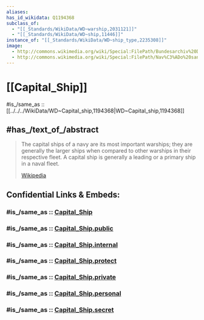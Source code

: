 ```yaml
---
aliases: 
has_id_wikidata: Q1194368
subclass_of:
  - "[[_Standards/WikiData/WD~warship,2031121]]"
  - "[[_Standards/WikiData/WD~ship,11446]]"
instance_of: "[[_Standards/WikiData/WD~ship_type,2235308]]"
image:
  - http://commons.wikimedia.org/wiki/Special:FilePath/Bundesarchiv%20DVM%2010%20Bild-23-61-09%2C%20Linienschiff%20%22SMS%20Helgoland%22.jpg
  - http://commons.wikimedia.org/wiki/Special:FilePath/Nav%C3%ADo%20santa%20ana%20de%20112%20ca%C3%B1ones.jpg
---
```


# [[Capital_Ship]] 

#is_/same_as :: [[../../../WikiData/WD~Capital_ship,1194368|WD~Capital_ship,1194368]] 

## #has_/text_of_/abstract 

> The capital ships of a navy are its most important warships; 
> they are generally the larger ships when compared to other warships in their respective fleet. 
> A capital ship is generally a leading or a primary ship in a naval fleet.
>
> [Wikipedia](https://en.wikipedia.org/wiki/Capital%20ship) 




## Confidential Links & Embeds: 

### #is_/same_as :: [Capital_Ship](/_Standards/Society/Military/Navy/Capital_Ship.md) 

### #is_/same_as :: [Capital_Ship.public](/_public/Society/Military/Navy/Capital_Ship.public.md) 

### #is_/same_as :: [Capital_Ship.internal](/_internal/Society/Military/Navy/Capital_Ship.internal.md) 

### #is_/same_as :: [Capital_Ship.protect](/_protect/Society/Military/Navy/Capital_Ship.protect.md) 

### #is_/same_as :: [Capital_Ship.private](/_private/Society/Military/Navy/Capital_Ship.private.md) 

### #is_/same_as :: [Capital_Ship.personal](/_personal/Society/Military/Navy/Capital_Ship.personal.md) 

### #is_/same_as :: [Capital_Ship.secret](/_secret/Society/Military/Navy/Capital_Ship.secret.md)

